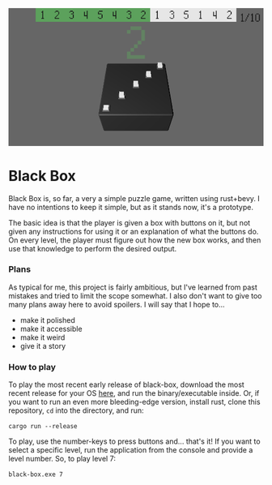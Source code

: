 ![Screenshot](repo/screenshot.png)

# Black Box
Black Box is, so far, a very a simple puzzle game, written using rust+bevy.
I have no intentions to keep it simple, but as it stands now, it's a prototype.

The basic idea is that the player is given a box with buttons on it, but not
given any instructions for using it or an explanation of what the buttons do.
On every level, the player must figure out how the new box works, and then use
that knowledge to perform the desired output.

### Plans
As typical for me, this project is fairly ambitious, but I've learned from past
mistakes and tried to limit the scope somewhat.
I also don't want to give too many plans away here to avoid spoilers.
I will say that I hope to...
- make it polished
- make it accessible
- make it weird
- give it a story

### How to play
To play the most recent early release of black-box, download the most recent
release for your OS [here](https://github.com/Trouv/black-box/releases), and
run the binary/executable inside.
Or, if you want to run an even more bleeding-edge version, install rust, clone
this repository, `cd` into the directory, and run:
```
cargo run --release
```

To play, use the number-keys to press buttons and... that's it!
If you want to select a specific level, run the application from the console
and provide a level number. So, to play level 7: 
```
black-box.exe 7
```
